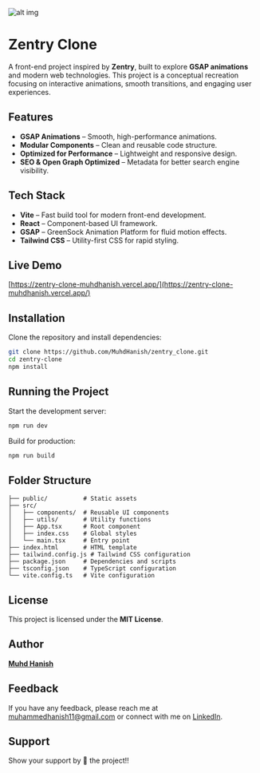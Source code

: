![alt img](./public/img/intro.gif)

# Zentry Clone

A front-end project inspired by **Zentry**, built to explore **GSAP animations** and modern web technologies. This project is a conceptual recreation focusing on interactive animations, smooth transitions, and engaging user experiences.

## Features

- **GSAP Animations** – Smooth, high-performance animations.
- **Modular Components** – Clean and reusable code structure.
- **Optimized for Performance** – Lightweight and responsive design.
- **SEO & Open Graph Optimized** – Metadata for better search engine visibility.

## Tech Stack

- **Vite** – Fast build tool for modern front-end development.
- **React** – Component-based UI framework.
- **GSAP** – GreenSock Animation Platform for fluid motion effects.
- **Tailwind CSS** – Utility-first CSS for rapid styling.

## Live Demo

[https://zentry-clone-muhdhanish.vercel.app/](https://zentry-clone-muhdhanish.vercel.app/)

## Installation

Clone the repository and install dependencies:

```sh
git clone https://github.com/MuhdHanish/zentry_clone.git
cd zentry-clone
npm install
```

## Running the Project

Start the development server:

```sh
npm run dev
```

Build for production:

```sh
npm run build
```

## Folder Structure

```
├── public/          # Static assets
├── src/
│   ├── components/  # Reusable UI components
│   ├── utils/       # Utility functions
│   ├── App.tsx      # Root component
│   ├── index.css    # Global styles
│   └── main.tsx     # Entry point
├── index.html       # HTML template
├── tailwind.config.js # Tailwind CSS configuration
├── package.json     # Dependencies and scripts
├── tsconfig.json    # TypeScript configuration
└── vite.config.ts   # Vite configuration
```

## License

This project is licensed under the **MIT License**.

## Author

[**Muhd Hanish**](https://github.com/MuhdHanish)

## Feedback

If you have any feedback, please reach me at [muhammedhanish11@gmail.com](mailto:muhammedhanish11@gmail.com) or connect with me on [LinkedIn](https://www.linkedin.com/in/muhdhanish/).

## Support

Show your support by 🌟 the project!!
